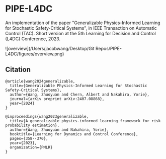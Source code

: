 # PIPE-L4DC

An implementation of the paper "Generalizable Physics-Informed Learning for
Stochastic Safety-Critical Systems", in IEEE Transaction on Automatic Control (TAC). Short version at the 5th Learning for Decision and Control (L4DC) Conference, 2023.



![overview](/Users/jacobwang/Desktop/Git Repos/PIPE-L4DC/figures/overview.png)



## Citation

```biblitex
@article{wang2024generalizable,
  title={Generalizable Physics-Informed Learning for Stochastic Safety-Critical Systems},
  author={Wang, Zhuoyuan and Chern, Albert and Nakahira, Yorie},
  journal={arXiv preprint arXiv:2407.08868},
  year={2024}
}

@inproceedings{wang2023generalizable,
  title={A generalizable physics-informed learning framework for risk probability estimation},
  author={Wang, Zhuoyuan and Nakahira, Yorie},
  booktitle={Learning for Dynamics and Control Conference},
  pages={358--370},
  year={2023},
  organization={PMLR}
}
```



